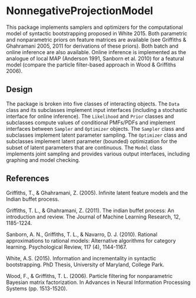 # NonnegativeProjectionModel

This package implements samplers and optimizers for the computational model of syntactic bootstrapping proposed in White 2015. Both parametric and nonparametric priors on feature matrices are available (see Griffiths & Ghahramani 2005, 2011 for derivations of these priors). Both batch and online inference are also available. Online inference is implemented as the analogue of local MAP (Anderson 1991, Sanborn et al. 2010) for a featural model (compare the particle filter-based approach in Wood & Griffiths 2006).

## Design

The package is broken into five classes of interacting objects. The `Data` class and its subclasses implement input interfaces (including a stochastic interface for online inference). The `Likelihood` and `Prior` classes and subclasses compute values of conditional PMFs/PDFs and implement interfaces between `Sampler` and `Optimizer` objects. The `Sampler` class and subclasses implement latent parameter sampling. The `Optimizer` class and subclasses implement latent parameter (bounded) optimization for the subset of latent parameters that are continuous. The `Model` class implements joint sampling and provides various output interfaces, including graphing and model checking.  

## References

Griffiths, T., & Ghahramani, Z. (2005). Infinite latent feature models and the Indian buffet process.

Griffiths, T. L., & Ghahramani, Z. (2011). The indian buffet process: An introduction and review. The Journal of Machine Learning Research, 12, 1185-1224.

Sanborn, A. N., Griffiths, T. L., & Navarro, D. J. (2010). Rational approximations to rational models: Alternative algorithms for category learning. Psychological Review, 117 (4), 1144-1167.

White, A.S. (2015). Information and incrementality in syntactic bootstrapping. PhD Thesis, University of Maryland, College Park.

Wood, F., & Griffiths, T. L. (2006). Particle filtering for nonparametric Bayesian matrix factorization. In Advances in Neural Information Processing Systems (pp. 1513-1520).
